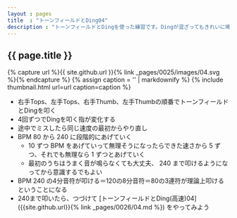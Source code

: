```yaml
---
layout : pages
title  : "トーンフィールドとDing04"
description : "トーンフィールドとDingを使った練習です。Dingが混ざってもきれいに鳴らせるようにしましょう。"
---
```


## {{ page.title }}

{% capture url %}{{ site.github.url }}{% link _pages/0025/images/04.svg %}{% endcapture %}
{% assign caption = '' | markdownify %}
{% include thumbnail.html url=url caption=caption %}

* 右手Tops、左手Tops、右手Thumb、左手Thumbの順番でトーンフィールドとDingを叩く
* 4回ずつでDingを叩く指が変化する
* 途中でミスしたら同じ速度の最初からやり直し
* BPM 80 から 240 に段階的にあげていく
  * 10 ずつ BPM をあげていって無理そうになったらできた速さから 5 ずつ、それでも無理なら 1 ずつとあげていく
  * 最初のうちはうまく音が鳴らなくても大丈夫、 240 まで叩けるようになってから意識するでもよい
* BPM 240 の4分音符が叩ける＝120の8分音符＝80の3連符が理論上叩けるということになる
* 240まで叩いたら、つづけて [トーンフィールドとDing(高速)04]({{site.github.url}}{% link _pages/0026/04.md %}) をやってみよう
